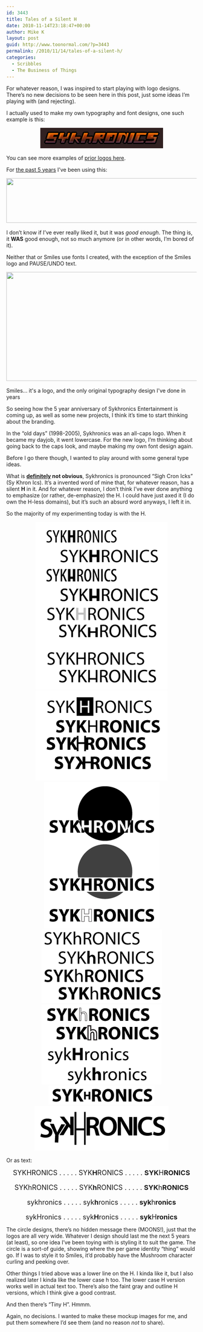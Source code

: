 ```yaml
---
id: 3443
title: Tales of a Silent H
date: 2010-11-14T23:18:47+00:00
author: Mike K
layout: post
guid: http://www.toonormal.com/?p=3443
permalink: /2010/11/14/tales-of-a-silent-h/
categories:
  - Scribbles
  - The Business of Things
---
```

For whatever reason, I was inspired to start playing with logo designs. There&#8217;s no new decisions to be seen here in this post, just some ideas I&#8217;m playing with (and rejecting).

I actually used to make my own typography and font designs, one such example is this:

<center>
  <img src="/content/sykforumlogo2003.gif" />
</center>

You can see more examples of [prior logos here](/2005/11/27/classic-logos/).

For [the past 5 years](/2005/11/26/logo-rhythm/) I&#8217;ve been using this:

[<img src="/wp-content/uploads/2010/11/SykLogo_Brown-640x118.png" alt="" title="SykLogo_Brown" width="640" height="118" class="aligncenter size-large wp-image-3457" srcset="/wp-content/uploads/2010/11/SykLogo_Brown-640x118.png 640w, /wp-content/uploads/2010/11/SykLogo_Brown-450x83.png 450w, /wp-content/uploads/2010/11/SykLogo_Brown.png 1080w" sizes="(max-width: 640px) 100vw, 640px" />](/wp-content/uploads/2010/11/SykLogo_Brown.png)

I don&#8217;t know if I&#8217;ve ever really liked it, but it was _good enough_. The thing is, it **WAS** good enough, not so much anymore (or in other words, I&#8217;m bored of it).

Neither that or Smiles use fonts I created, with the exception of the Smiles logo and PAUSE/UNDO text.

<div id="attachment_3454" style="max-width: 650px" class="wp-caption aligncenter">
  <a href="/wp-content/uploads/2010/11/PTLogo3.png"><img src="/wp-content/uploads/2010/11/PTLogo3-640x288.png" alt="" title="PTLogo3" width="640" height="288" class="size-large wp-image-3454" srcset="/wp-content/uploads/2010/11/PTLogo3-640x288.png 640w, /wp-content/uploads/2010/11/PTLogo3-450x202.png 450w, /wp-content/uploads/2010/11/PTLogo3.png 1311w" sizes="(max-width: 640px) 100vw, 640px" /></a>
  
  <p class="wp-caption-text">
    Smiles... it's a logo, and the only original typography design I've done in years
  </p>
</div>

So seeing how the 5 year anniversary of Sykhronics Entertainment is coming up, as well as some new projects, I think it&#8217;s time to start thinking about the branding.

In the &#8220;old days&#8221; (1998-2005), Sykhronics was an all-caps logo. When it became my dayjob, it went lowercase. For the new logo, I&#8217;m thinking about going back to the caps look, and maybe making my own font design again.

Before I go there though, I wanted to play around with some general type ideas.

What is **<u>definitely</u> not obvious**, Sykhronics is pronounced &#8220;Sigh Cron Icks&#8221; (Sy Khron Ics). It&#8217;s a invented word of mine that, for whatever reason, has a silent **H** in it. And for whatever reason, I don&#8217;t think I&#8217;ve ever done anything to emphasize (or rather, de-emphasize) the H. I could have just axed it (I do own the H-less domains), but it&#8217;s such an absurd word anyways, I left it in.

So the majority of my experimenting today is with the H.

<center>
  <a href="/wp-content/uploads/2010/11/Syko2011.png"><img src="/wp-content/uploads/2010/11/Syko2011.png" alt="" title="Syko2011" width="348" height="442" class="size-full wp-image-3444" /></a><a href="/wp-content/uploads/2010/11/Syko2011b.png"><img src="/wp-content/uploads/2010/11/Syko2011b.png" alt="" title="Syko2011b" width="350" height="239" class="aligncenter size-full wp-image-3448" /></a><a href="/wp-content/uploads/2010/11/Syko2011c.png"><img src="/wp-content/uploads/2010/11/Syko2011c.png" alt="" title="Syko2011c" width="305" height="388" class="aligncenter size-full wp-image-3449" /></a><a href="/wp-content/uploads/2010/11/Syko2011d.png"><img src="/wp-content/uploads/2010/11/Syko2011d.png" alt="" title="Syko2011d" width="319" height="194" class="aligncenter size-full wp-image-3469" /></a><a href="/wp-content/uploads/2010/11/Syko2011e.png"><img src="/wp-content/uploads/2010/11/Syko2011e.png" alt="" title="Syko2011e" width="317" height="212" class="aligncenter size-full wp-image-3487" /></a><a href="/wp-content/uploads/2010/11/Syko2011f1.png"><img src="/wp-content/uploads/2010/11/Syko2011f1.png" alt="" title="Syko2011f" width="281" height="51" class="aligncenter size-full wp-image-3491" /></a><a href="/wp-content/uploads/2010/11/Syko2011g.png"><img src="/wp-content/uploads/2010/11/Syko2011g.png" alt="" title="Syko2011g" width="356" height="118" class="aligncenter size-full wp-image-3581" /></a>
</center>

Or as text:

<center>
  <font size="+1">SYKHRONICS . . . . . SYK<strong>H</strong>RONICS . . . . . <strong>SYK</strong>H<strong>RONICS</strong></p> 
  
  <p>
    SYKhRONICS . . . . . SYK<strong>h</strong>RONICS . . . . . <strong>SYK</strong>h<strong>RONICS</strong>
  </p>
  
  <p>
    sykhronics . . . . . syk<strong>h</strong>ronics . . . . . <strong>syk</strong>h<strong>ronics</strong>
  </p>
  
  <p>
    sykHronics . . . . . syk<strong>H</strong>ronics . . . . . <strong>syk</strong>H<strong>ronics</strong></font></center>
  </p>
  
  <p>
    The circle designs, there&#8217;s no hidden message there (MOONS!), just that the logos are all very wide. Whatever I design should last me the next 5 years (at least), so one idea I&#8217;ve been toying with is styling it to suit the game. The circle is a sort-of guide, showing where the per game identity &#8220;thing&#8221; would go. If I was to style it to Smiles, it&#8217;d probably have the Mushroom character curling and peeking over.
  </p>
  
  <p>
    Other things I tried above was a lower line on the H. I kinda like it, but I also realized later I kinda like the lower case h too. The lower case H version works well in actual text too. There&#8217;s also the faint gray and outline H versions, which I think give a good contrast.
  </p>
  
  <p>
    And then there&#8217;s &#8220;Tiny H&#8221;. Hmmm.
  </p>
  
  <p>
    Again, no decisions. I wanted to make these mockup images for me, and put them somewhere I&#8217;d see them (and no reason <em>not</em> to share).
  </p>